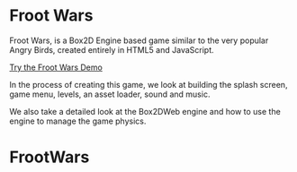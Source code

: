 # Froot Wars

Froot Wars, is a Box2D Engine based game similar to the very popular Angry Birds, created entirely in HTML5 and JavaScript.

[Try the Froot Wars Demo](https://hector-manny.github.io/FrootWars/)

In the process of creating this game, we look at building the splash screen, game menu, levels, an asset loader, sound and music.

We also take a detailed look at the Box2DWeb engine and how to use the engine to manage the game physics.

# FrootWars
